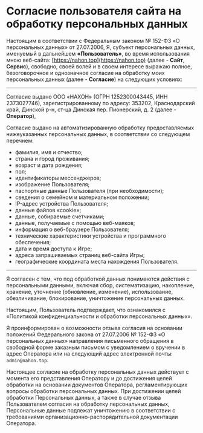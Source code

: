 # Согласие пользователя сайта на обработку персональных данных

Настоящим в соответствии с Федеральным законом № 152-ФЗ «О персональных данных» от 27.07.2006, Я, субъект персональных данных, именуемый в дальнейшем **«Пользователь»**, во время использования мною веб-сайта: [https://nahon.top](https://nahon.top) (далее - **Сайт**, **Сервис**), свободно, своей волей и в своем интересе выражаю полное, безоговорочное и однозначное согласие на обработку моих персональных данных (далее - **Согласие**) на следующих условиях:

---

Согласие выдано ООО «НАХОН» (ОГРН 1252300043445, ИНН 2373027746), зарегистрированному по адресу: 353202, Краснодарский край, Динской р-н, ст-ца Динская пер. Пионерский, д. 2 (далее - **Оператор**), 

Согласие выдано на автоматизированную обработку предоставляемых нижеуказанных персональных данных, в соответствии со следующем перечнем: 
- фамилия, имя и отчество;
- страна и город проживания;
- возраст и дата рождения;
- пол;
- идентификаторы мессенджеров;
- изображение Пользователя;
- паспортные данные Пользователя (при необходимости);
- сведения о семейном и материальном положении;
- IP-адрес устройства Пользователя;
- данные файлов «cookie»;
- данные, собираемые счетчиками;
- данные, получаемые с помощью веб-маяков;
- информация о веб-браузере Пользователя;
- технические характеристики устройства и программного обеспечения;
- дата и время доступа к Игре;
- адреса запрашиваемых страниц веб-сайта Игры;
- географические координата места нахождения Пользователя.

---

Я согласен с тем, что под обработкой данных понимаются действия с персональными данными, включая сбор, систематизацию, накопление, хранение, уточнение (обновление, изменение), использование, обезличивание, блокирование, уничтожение персональных данных. 

Настоящим, Пользователь подтверждает, что ознакомился с «Политикой конфиденциальности и обработки персональных данных».

Я проинформирован о возможности отзыва согласия на основании положений Федерального закона от 27.07.2006 № 152-ФЗ «О персональных данных» направления письменного обращения в свободной форме заказным письмом с уведомлением о вручении в адрес Оператора или на следующий адрес электронной почты: `admin@nahon.top`.

Настоящее согласие на обработку персональных данных действует с момента его представления Оператору и до достижения целей обработки на основании документов Оператора, регламентирующих вопросы обработки персональных данных. При достижении целей обработки Персональных данных, а также в случае отзыва Пользователем согласия на обработку персональных данных, Персональные данные подлежат уничтожению в соответствии с требованиями организационно-распорядительной документации Оператора.

